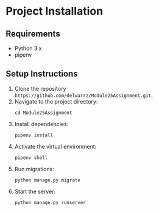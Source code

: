 # Project Installation

## Requirements
- Python 3.x
- pipenv

## Setup Instructions

1. Clone the repository `https://github.com/delwarrz/Module25Assignment.git`.
2. Navigate to the project directory:
   ```
   cd Module25Assignment
   ```
3. Install dependencies:
   ```
   pipenv install
   ```
4. Activate the virtual environment:
   ```
   pipenv shell
   ```
5. Run migrations:
   ```
   python manage.py migrate
   ```
6. Start the server:
   ```
   python manage.py runserver
   ```
